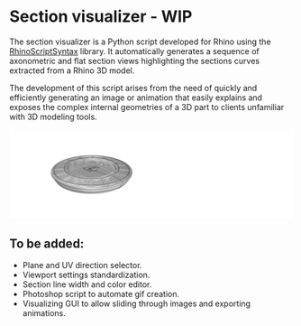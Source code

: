 # Section visualizer - WIP

The section visualizer is a Python script developed for Rhino using the [RhinoScriptSyntax](https://github.com/mcneel/rhinoscriptsyntax) library. It automatically generates a sequence of axonometric and flat section views highlighting the sections curves extracted from a Rhino 3D model.

The development of this script arises from the need of quickly and efficiently generating an image or animation that easily explains and exposes the complex internal geometries of a 3D part to clients unfamiliar with 3D modeling tools.

![](axo_sec_vis.gif)

## To be added:

+ Plane and UV direction selector.
+ Viewport settings standardization.
+ Section line width and color editor.
+ Photoshop script to automate gif creation.
+ Visualizing GUI to allow sliding through images and exporting animations.
